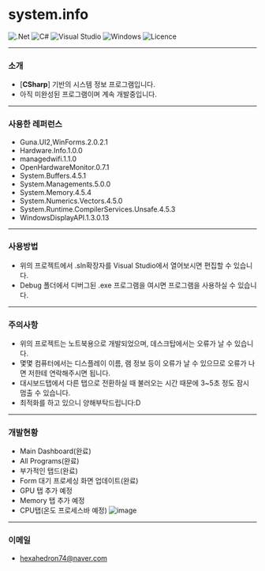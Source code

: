 # system.info
![.Net](https://img.shields.io/badge/.NET_Framework_4.7.2-5C2D91?style=for-the-badge&logo=.net&logoColor=white) ![C#](https://img.shields.io/badge/c%23_7.3-%23239120.svg?style=for-the-badge&logo=c-sharp&logoColor=white) ![Visual Studio](https://img.shields.io/badge/Visual%20Studio-5C2D91.svg?style=for-the-badge&logo=visual-studio&logoColor=white) ![Windows](https://img.shields.io/badge/Windows-0078D6?style=for-the-badge&logo=windows&logoColor=white) ![Licence](https://img.shields.io/github/license/hexahedron74/CSharp-system.info-laptop-only?style=for-the-badge)


---
### 소개
* [**CSharp**] 기반의 시스템 정보 프로그램입니다.
* 아직 미완성된 프로그램이며 계속 개발중입니다.

---
### 사용한 레퍼런스
* Guna.UI2,WinForms.2.0.2.1
* Hardware.Info.1.0.0
* managedwifi.1.1.0
* OpenHardwareMonitor.0.7.1
* System.Buffers.4.5.1
* System.Managements.5.0.0
* System.Memory.4.5.4
* System.Numerics.Vectors.4.5.0
* System.Runtime.CompilerServices.Unsafe.4.5.3
* WindowsDisplayAPI.1.3.0.13

---
### 사용방법
* 위의 프로젝트에서 .sln확장자를 Visual Studio에서 열어보시면 편집할 수 있습니다.
* Debug 폴더에서 디버그된 .exe 프로그램을 여시면 프로그램을 사용하실 수 있습니다.

---
### 주의사항
* 위의 프로젝트는 노트북용으로 개발되었으며, 데스크탑에서는 오류가 날 수 있습니다.
* 몇몇 컴퓨터에서는 디스플레이 이름, 램 정보 등이 오류가 날 수 있으므로 오류가 나면
저한테 연락해주시면 됩니다.
* 대시보드탭에서 다른 탭으로 전환하실 때 불러오는 시간 때문에 3~5초 정도 잠시 멈출 수 있습니다.
* 최적화를 하고 있으니 양해부탁드립니다:D

---
### 개발현황
* Main Dashboard(완료)
* All Programs(완료)
* 부가적인 탭드(완료)
* Form 대기 프로세싱 화면 업데이트(완료)
* GPU 탭 추가 예정
* Memory 탭 추가 예정
* CPU탭(온도 프로세스바 예정)
![image](https://user-images.githubusercontent.com/57221033/111115213-a5a4b680-85a7-11eb-9b8b-d7e9e52551a9.png)

---
### 이메일
* hexahedron74@naver.com
